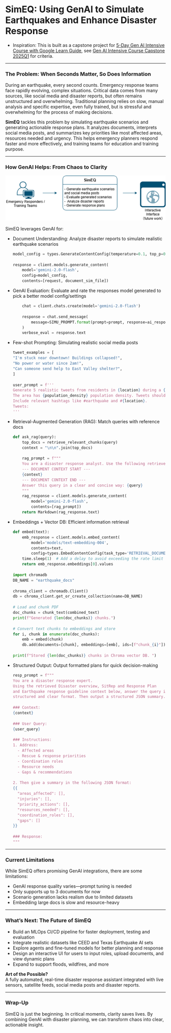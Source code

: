 # SimEQ: Using GenAI to Simulate Earthquakes and Enhance Disaster Response
- Inspiration: This is built as a capstone project for [5-Day Gen AI Intensive Course with Google Learn Guide](https://www.kaggle.com/learn-guide/5-day-genai), see [Gen AI Intensive Course Capstone 2025Q1](https://www.kaggle.com/competitions/gen-ai-intensive-course-capstone-2025q1/overview#gen-ai-capabilities) for criteria. 

--- 

### The Problem: When Seconds Matter, So Does Information

During an earthquake, every second counts. Emergency response teams face rapidly evolving, complex situations. Critical data comes from many sources, like social media and disaster reports, but often remains unstructured and overwhelming. Traditional planning relies on slow, manual analysis and specific expertise, even fully trained, but is stressful and overwhelming for the process of making decisions.

**SimEQ** tackles this problem by simulating earthquake scenarios and generating actionable response plans. It analyzes documents, interprets social media posts, and summarizes key priorities like most affected areas, resources needed and urgency. This helps emergency planners respond faster and more effectively, and training teams for education and training purpose.

---

### How GenAI Helps: From Chaos to Clarity

![System Flow of SimEQ](SimEQ_Workflow.png)

SimEQ leverages GenAI for:
- Document Understanding: Analyze disaster reports to simulate realistic earthquake scenarios
    ```python
    model_config = types.GenerateContentConfig(temperature=0.1, top_p=0.95)

    response = client.models.generate_content(
        model='gemini-2.0-flash',
        config=model_config,
        contents=[request, document_sim_file])
    ```
- GenAI Evaluation: Evaluate and rate the responses model generated to pick a better model config/settings
    ```python
        chat = client.chats.create(model='gemini-2.0-flash')

        response = chat.send_message(
            message=SIMU_PROMPT.format(prompt=prompt, response=ai_response)
        )
        verbose_eval = response.text
    ```
- Few-shot Prompting: Simulating realistic social media posts
    ```python
    tweet_examples = [
    "I'm stuck near downtown! Buildings collapsed!",
    "No power or water since 2am!",
    "Can someone send help to East Valley shelter?",
    ]

    user_prompt = f'''
    Generate 5 realistic tweets from residents in {location} during a {magnitude} magnitude earthquake at {time}. 
    The area has {population_density} population density. Tweets should reflect panic, help requests, and status updates.
    Include relevant hashtags like #earthquake and #{location}.
    Tweets:
    '''
    ```
- Retrieval-Augmented Generation (RAG): Match queries with reference docs
    ```python
    def ask_rag(query):
        top_docs = retrieve_relevant_chunks(query)
        context = "\n\n".join(top_docs)

        rag_prompt = f"""
        You are a disaster response analyst. Use the following retrieved document excerpts to answer the query:
        --- DOCUMENT CONTEXT START ---
        {context}
        --- DOCUMENT CONTEXT END ---
        Answer this query in a clear and concise way: {query}
        """
        rag_response = client.models.generate_content(
            model='gemini-2.0-flash',
            contents=[rag_prompt])
        return Markdown(rag_response.text)
    ```
- Embeddings + Vector DB: Efficient information retrieval
    ```python
    def embed(text):
        emb_response = client.models.embed_content(
            model='models/text-embedding-004',
            contents=text, 
            config=types.EmbedContentConfig(task_type='RETRIEVAL_DOCUMENT'))
        time.sleep(1)  # Add a delay to avoid exceeding the rate limit
        return emb_response.embeddings[0].values 
    
    import chromadb
    DB_NAME = "earthquake_docs"

    chroma_client = chromadb.Client()
    db = chroma_client.get_or_create_collection(name=DB_NAME) 

    # Load and chunk PDF
    doc_chunks = chunk_text(combined_text)
    print(f"Generated {len(doc_chunks)} chunks.")

    # Convert text chunks to embeddings and store
    for i, chunk in enumerate(doc_chunks):
        emb = embed(chunk)
        db.add(documents=[chunk], embeddings=[emb], ids=[f"chunk_{i}"])

    print(f"Stored {len(doc_chunks)} chunks in Chroma vector DB. ")
    ```
- Structured Output: Output formatted plans for quick decision-making
    ```python
    resp_prompt = f"""
    You are a disaster response expert.
    Using the retrieved Disaster overview, SitRep and Response Plan 
    and Earthquake response guideline context below, answer the query in a 
    structured and clear format. Then output a structured JSON summary.

    ### Context:
    {context}

    ### User Query:
    {user_query}

    ### Instructions:
    1. Address:
      - Affected areas
      - Rescue & response priorities
      - Coordination roles
      - Resource needs
      - Gaps & recommendations

    2. Then give a summary in the following JSON format:
    {{
      "areas_affected": [],
      "injuries": [],
      "priority_actions": [],
      "resources_needed": [],
      "coordination_roles": [],
      "gaps": []
    }}

    ### Response:
    """
    ```

---

### Current Limitations

While SimEQ offers promising GenAI integrations, there are some limitations:
- GenAI response quality varies—prompt tuning is needed
- Only supports up to 3 documents for now
- Scenario generation lacks realism due to limited datasets
- Embedding large docs is slow and resource-heavy

---

### What’s Next: The Future of SimEQ
- Build an MLOps CI/CD pipeline for faster deployment, testing and evaluation
- Integrate realistic datasets like CEED and Texas Earthquake AI sets
- Explore agents and fine-tuned models for better planning and response
- Design an interactive UI for users to input roles, upload documents, and view dynamic plans
- Expand to support floods, wildfires, and more

**Art of the Possible?**  
A fully automated, real-time disaster response assistant integrated with live sensors, satellite feeds, social media posts and disaster reports. 

---

### Wrap-Up

SimEQ is just the beginning. In critical moments, clarity saves lives. By combining GenAI with disaster planning, we can transform chaos into clear, actionable insight.


